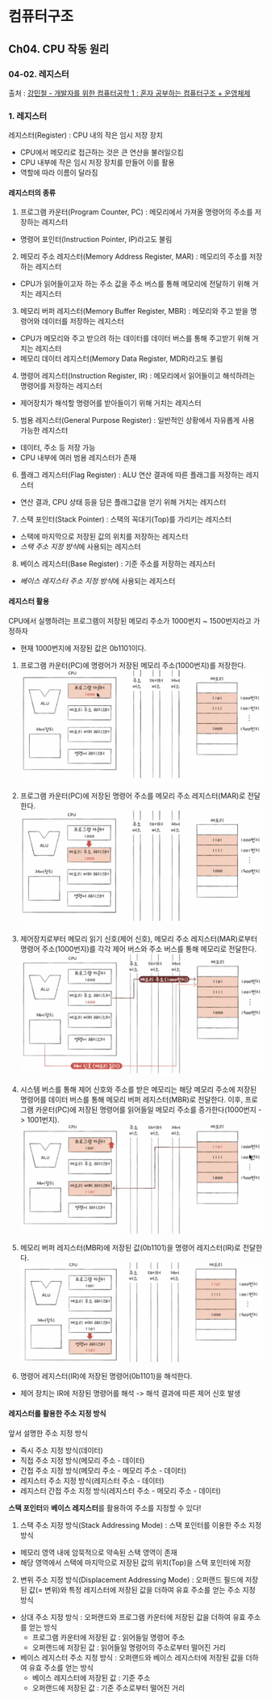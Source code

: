 # 컴퓨터구조
## Ch04. CPU 작동 원리
### 04-02. 레지스터
출처 : [강민철 - 개발자를 위한 컴퓨터공학 1 : 혼자 공부하는 컴퓨터구조 + 운영체제](https://www.inflearn.com/course/%ED%98%BC%EC%9E%90-%EA%B3%B5%EB%B6%80%ED%95%98%EB%8A%94-%EC%BB%B4%ED%93%A8%ED%84%B0%EA%B5%AC%EC%A1%B0-%EC%9A%B4%EC%98%81%EC%B2%B4%EC%A0%9C)

### 1. 레지스터
레지스터(Register) : CPU 내의 작은 임시 저장 장치
- CPU에서 메모리로 접근하는 것은 큰 연산을 불러일으킴
- CPU 내부에 작은 임시 저장 장치를 만들어 이를 활용
- 역할에 따라 이름이 달라짐

#### 레지스터의 종류
1. 프로그램 카운터(Program Counter, PC) : 메모리에서 가져올 명령어의 주소를 저장하는 레지스터
- 명령어 포인터(Instruction Pointer, IP)라고도 불림

2. 메모리 주소 레지스터(Memory Address Register, MAR) : 메모리의 주소를 저장하는 레지스터
- CPU가 읽어들이고자 하는 주소 값을 주소 버스를 통해 메모리에 전달하기 위해 거치는 레지스터

3. 메모리 버퍼 레지스터(Memory Buffer Register, MBR) : 메모리와 주고 받을 명령어와 데이터를 저장하는 레지스터
- CPU가 메모리와 주고 받으려 하는 데이터를 데이터 버스를 통해 주고받기 위해 거치는 레지스터
- 메모리 데이터 레지스터(Memory Data Register, MDR)라고도 불림

4. 명령어 레지스터(Instruction Register, IR) : 메모리에서 읽어들이고 해석하려는 명령어를 저장하는 레지스터
- 제어장치가 해석할 명령어를 받아들이기 위해 거치는 레지스터

5. 범용 레지스터(General Purpose Register) : 일반적인 상황에서 자유롭게 사용 가능한 레지스터
- 데이터, 주소 등 저장 가능
- CPU 내부에 여러 범용 레지스터가 존재

6. 플래그 레지스터(Flag Register) : ALU 연산 결과에 따른 플래그를 저장하는 레지스터
- 연산 결과, CPU 상태 등을 담은 플래그값을 얻기 위해 거치는 레지스터

7. 스택 포인터(Stack Pointer) : 스택의 꼭대기(Top)를 가리키는 레지스터
- 스택에 마지막으로 저장된 값의 위치를 저장하는 레지스터
- *스택 주소 지정 방식*에 사용되는 레지스터

8. 베이스 레지스터(Base Register) : 기준 주소를 저장하는 레지스터
- *베이스 레지스터 주소 지정 방식*에 사용되는 레지스터

#### 레지스터 활용
CPU에서 실행하려는 프로그램이 저장된 메모리 주소가 1000번지 ~ 1500번지라고 가정하자
- 현재 1000번지에 저장된 값은 0b1101이다.

1. 프로그램 카운터(PC)에 명령어가 저장된 메모리 주소(1000번지)를 저장한다.
    ![alt text](<../images/Ch04/1. PC에 메모리 주소 저장.PNG>)

2. 프로그램 카운터(PC)에 저장된 명령어 주소를 메모리 주소 레지스터(MAR)로 전달한다.
    ![alt text](<../images/Ch04/2. PC에 저장된 메모리 주소를 MAR에 저장.PNG>)
    
    
3. 제어장치로부터 메모리 읽기 신호(제어 신호), 메모리 주소 레지스터(MAR)로부터 명령어 주소(1000번지)를 각각 제어 버스와 주소 버스를 통해 메모리로 전달한다.
    ![alt text](<../images/Ch04/3. MAR에 저장된 메모리 주소와 제어 신호를 시스템 버스를 통해 메모리로 전달.PNG>)

4. 시스템 버스를 통해 제어 신호와 주소를 받은 메모리는 해당 메모리 주소에 저장된 명령어를 데이터 버스를 통해 메모리 버퍼 레지스터(MBR)로 전달한다. 이후, 프로그램 카운터(PC)에 저장된 명령어를 읽어들일 메모리 주소를 증가한다(1000번지 -> 1001번지).
    ![alt text](<../images/Ch04/4. 전달된 결과를 바탕으로 메모리로부터 데이터를 시스템버스로 전달받아 MBR에 저장 및 PC 값 증가.PNG>)

5. 메모리 버퍼 레지스터(MBR)에 저장된 값(0b1101)을 명령어 레지스터(IR)로 전달한다.
    ![alt text](<../images/Ch04/5. MBR에 저장된 데이터를 IR에 저장.PNG>)

6. 명령어 레지스터(IR)에 저장된 명령어(0b1101)을 해석한다.
- 제어 장치는 IR에 저장된 명령어를 해석 -> 해석 결과에 따른 제어 신호 발생

#### 레지스터를 활용한 주소 지정 방식
앞서 설명한 주소 지정 방식
- 즉시 주소 지정 방식(데이터)
- 직접 주소 지정 방식(메모리 주소 - 데이터)
- 간접 주소 지정 방식(메모리 주소 - 메모리 주소 - 데이터)
- 레지스터 주소 지정 방식(레지스터 주소 - 데이터)
- 레지스터 간접 주소 지정 방식(레지스터 주소 - 메모리 주소 - 데이터)

**스택 포인터**와 **베이스 레지스터**를 활용하여 주소를 지정할 수 있다!

1. 스택 주소 지정 방식(Stack Addressing Mode) : 스택 포인터를 이용한 주소 지정 방식
- 메모리 영역 내에 암묵적으로 약속된 스택 영역이 존재
- 해당 영역에서 스택에 마지막으로 저장된 값의 위치(Top)을 스택 포인터에 저장
2. 변위 주소 지정 방식(Displacement Addressing Mode) : 오퍼랜드 필드에 저장된 값(= 변위)와 특정 레지스터에 저장된 값을 더하여 유효 주소를 얻는 주소 지정 방식
- 상대 주소 지정 방식 : 오퍼랜드와 프로그램 카운터에 저장된 값을 더하여 유효 주소를 얻는 방식
    - 프로그램 카운터에 저장된 값 : 읽어들일 명령어 주소
    - 오퍼랜드에 저장된 값 : 읽어들일 명령어의 주소로부터 떨어진 거리
- 베이스 레지스터 주소 지정 방식 : 오퍼랜드와 베이스 레지스터에 저장된 값을 더하여 유효 주소를 얻는 방식
    - 베이스 레지스터에 저장된 값 : 기준 주소
    - 오퍼랜드에 저장된 값 : 기준 주소로부터 떨어진 거리
